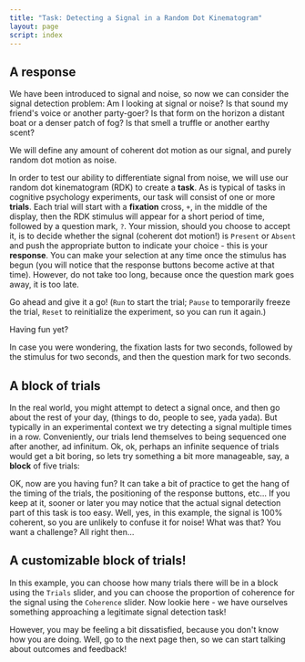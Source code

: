 ```yaml
---
title: "Task: Detecting a Signal in a Random Dot Kinematogram"
layout: page
script: index
---
```


## A response

We have been introduced to signal and noise, so now we can consider the signal detection problem: Am
I looking at signal or noise? Is that sound my friend's voice or another party-goer? Is that form on
the horizon a distant boat or a denser patch of fog? Is that smell a truffle or another earthy
scent?

We will define any amount of coherent dot motion as our signal, and purely random dot motion as
noise.

In order to test our ability to differentiate signal from noise, we will use our random dot
kinematogram (RDK) to create a **task**. As is typical of tasks in cognitive psychology experiments,
our task will consist of one or more **trials**. Each trial will start with a **fixation** cross, `+`,
in the middle of the display, then the RDK stimulus will appear for a short period of time, followed
by a question mark, `?`. Your mission, should you choose to accept it, is to decide whether the
signal (coherent dot motion!) is `Present` or `Absent` and push the appropriate button to indicate
your choice - this is your **response**. You can make your selection at any time once the stimulus
has begun (you will notice that the response buttons become active at that time). However, do not
take too long, because once the question mark goes away, it is too late.

Go ahead and give it a go! (`Run` to start the trial; `Pause` to temporarily freeze the trial,
`Reset` to reinitialize the experiment, so you can run it again.)

<sdt-example-human>
  <sdt-control run pause reset coherence=".5"></sdt-control>
  <rdk-task count="100" coherence=".5" trials="1" probability=".5" duration="2000"
    wait="2000" iti="2000"></rdk-task>
  <sdt-response interactive feedback="none"></sdt-response>
</sdt-example-human>

Having fun yet?

In case you were wondering, the fixation lasts for two seconds, followed by the
stimulus for two seconds, and then the question mark for two seconds.

## A block of trials

In the real world, you might attempt to detect a signal once, and then go about the rest of
your day, (things to do, people to see, yada yada). But typically in an experimental context we try
detecting a signal multiple times in a row. Conveniently, our trials lend themselves to being
sequenced one after another, ad infinitum. Ok, ok, perhaps an infinite sequence of trials would get
a bit boring, so lets try something a bit more manageable, say, a **block** of five trials:

<sdt-example-human>
  <sdt-control run pause reset coherence=".5"></sdt-control>
  <rdk-task count="100" coherence=".5" trials="5" probability=".5" duration="2000"
    wait="2000" iti="2000"></rdk-task>
  <sdt-response interactive feedback="none"></sdt-response>
</sdt-example-human>

OK, now are you having fun? It can take a bit of practice to get the hang of the timing of the
trials, the positioning of the response buttons, etc... If you keep at it, sooner or later you may
notice that the actual signal detection part of this task is too easy. Well, yes, in this example,
the signal is 100% coherent, so you are unlikely to confuse it for noise! What was that? You want a
challenge? All right then...

## A customizable block of trials!

In this example, you can choose how many trials there will be in a block using the `Trials` slider,
and you can choose the proportion of coherence for the signal using the `Coherence` slider. Now
lookie here - we have ourselves something approaching a legitimate signal detection task!

<sdt-example-human>
  <sdt-control run pause reset coherence=".5" trials="5"></sdt-control>
  <rdk-task count="100" coherence=".5" trials="5" probability=".5" duration="2000"
    wait="2000" iti="2000"></rdk-task>
  <sdt-response  interactive feedback="none"></sdt-response>
</sdt-example-human>

However, you may be feeling a bit dissatisfied, because you don't know how you are doing. Well, go
to the next page then, so we can start talking about outcomes and feedback!
